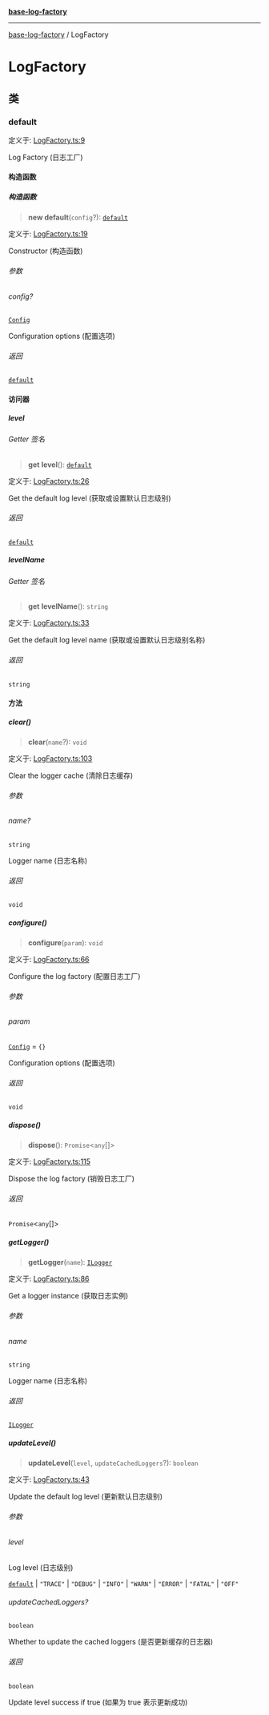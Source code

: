 [**base-log-factory**](index.md)

***

[base-log-factory](index.md) / LogFactory

# LogFactory

## 类

### default

定义于: [LogFactory.ts:9](https://github.com/fengxinming/log-base/blob/8667f4e9ec4dc1a7959cf628998a70ef9d3209f9/packages/base-log-factory/src/LogFactory.ts#L9)

Log Factory (日志工厂)

#### 构造函数

##### 构造函数

> **new default**(`config`?): [`default`](#default)

定义于: [LogFactory.ts:19](https://github.com/fengxinming/log-base/blob/8667f4e9ec4dc1a7959cf628998a70ef9d3209f9/packages/base-log-factory/src/LogFactory.ts#L19)

Constructor (构造函数)

###### 参数

###### config?

[`Config`](typings.md#config)

Configuration options (配置选项)

###### 返回

[`default`](#default)

#### 访问器

##### level

###### Getter 签名

> **get** **level**(): [`default`](Level.md#default)

定义于: [LogFactory.ts:26](https://github.com/fengxinming/log-base/blob/8667f4e9ec4dc1a7959cf628998a70ef9d3209f9/packages/base-log-factory/src/LogFactory.ts#L26)

Get the default log level (获取或设置默认日志级别)

###### 返回

[`default`](Level.md#default)

##### levelName

###### Getter 签名

> **get** **levelName**(): `string`

定义于: [LogFactory.ts:33](https://github.com/fengxinming/log-base/blob/8667f4e9ec4dc1a7959cf628998a70ef9d3209f9/packages/base-log-factory/src/LogFactory.ts#L33)

Get the default log level name (获取或设置默认日志级别名称)

###### 返回

`string`

#### 方法

##### clear()

> **clear**(`name`?): `void`

定义于: [LogFactory.ts:103](https://github.com/fengxinming/log-base/blob/8667f4e9ec4dc1a7959cf628998a70ef9d3209f9/packages/base-log-factory/src/LogFactory.ts#L103)

Clear the logger cache (清除日志缓存)

###### 参数

###### name?

`string`

Logger name (日志名称)

###### 返回

`void`

##### configure()

> **configure**(`param`): `void`

定义于: [LogFactory.ts:66](https://github.com/fengxinming/log-base/blob/8667f4e9ec4dc1a7959cf628998a70ef9d3209f9/packages/base-log-factory/src/LogFactory.ts#L66)

Configure the log factory (配置日志工厂)

###### 参数

###### param

[`Config`](typings.md#config) = `{}`

Configuration options (配置选项)

###### 返回

`void`

##### dispose()

> **dispose**(): `Promise`\<`any`[]\>

定义于: [LogFactory.ts:115](https://github.com/fengxinming/log-base/blob/8667f4e9ec4dc1a7959cf628998a70ef9d3209f9/packages/base-log-factory/src/LogFactory.ts#L115)

Dispose the log factory (销毁日志工厂)

###### 返回

`Promise`\<`any`[]\>

##### getLogger()

> **getLogger**(`name`): [`ILogger`](typings.md#ilogger)

定义于: [LogFactory.ts:86](https://github.com/fengxinming/log-base/blob/8667f4e9ec4dc1a7959cf628998a70ef9d3209f9/packages/base-log-factory/src/LogFactory.ts#L86)

Get a logger instance (获取日志实例)

###### 参数

###### name

`string`

Logger name (日志名称)

###### 返回

[`ILogger`](typings.md#ilogger)

##### updateLevel()

> **updateLevel**(`level`, `updateCachedLoggers`?): `boolean`

定义于: [LogFactory.ts:43](https://github.com/fengxinming/log-base/blob/8667f4e9ec4dc1a7959cf628998a70ef9d3209f9/packages/base-log-factory/src/LogFactory.ts#L43)

Update the default log level (更新默认日志级别)

###### 参数

###### level

Log level (日志级别)

[`default`](Level.md#default) | `"TRACE"` | `"DEBUG"` | `"INFO"` | `"WARN"` | `"ERROR"` | `"FATAL"` | `"OFF"`

###### updateCachedLoggers?

`boolean`

Whether to update the cached loggers (是否更新缓存的日志器)

###### 返回

`boolean`

Update level success if true (如果为 true 表示更新成功)
